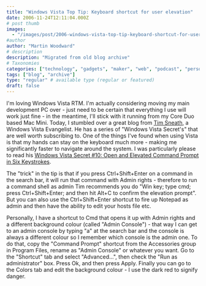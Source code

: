 ```yaml
---
title: "Windows Vista Top Tip: Keyboard shortcut for user elevation"
date: 2006-11-24T12:11:04.000Z
# post thumb
images:
  - "/images/post/2006-windows-vista-top-tip-keyboard-shortcut-for-user-elevation.jpg"
#author
author: "Martin Woodward"
# description
description: "Migrated from old blog archive"
# Taxonomies
categories: ["technology", "gadgets", "maker", "web", "podcast", "personal"]
tags: ["blog", "archive"]
type: "regular" # available type (regular or featured)
draft: false
---
```

I'm loving Windows Vista RTM.  I'm actually considering moving my main development PC over - just need to be certain that everything I use will work just fine - in the meantime, I'll stick with it running from my Core Duo based Mac Mini.  Today, I stumbled over a great blog from [Tim Sneath](http://blogs.msdn.com/tims/default.aspx), a Windows Vista Evangelist.  He has a series of "Windows Vista Secret's" that are well worth subscribing to.  One of the things I've found when using Vista is that my hands can stay on the keyboard much more - making me significantly faster to navigate around the system.  I was particularly please to read his [Windows Vista Secret #10: Open and Elevated Command Prompt in Six Keystrokes](http://blogs.msdn.com/tims/archive/2006/11/02/windows-vista-secret-10-open-an-elevated-command-prompt-in-six-keystrokes.aspx). 

The "trick" in the tip is that if you press Ctrl+Shift+Enter on a command in the search bar, it will run that command with Admin rights - therefore to run a command shell as admin Tim recommends you do "Win key; type cmd; press Ctrl+Shift+Enter; and then hit Alt+C to confirm the elevation prompt". But you can also use the Ctrl+Shift+Enter shortcut to fire up Notepad as admin and then have the ability to edit your hosts file etc. 

Personally, I have a shortcut to Cmd that opens it up with Admin rights and a different background colour (called "Admin Console") - that way I can get to an admin console by typing "a" at the search bar and the console is always a different colour so I remember which console is the admin one.  To do that, copy the "Command Prompt" shortcut from the Accessories group in Program Files, rename as "Admin Console" or whatever you want.  Go to the "Shortcut" tab and select "Advanced...", then check the "Run as administrator" box.  Press Ok, and then press Apply.  Finally you can go to the Colors tab and edit the background colour - I use the dark red to signify danger.
